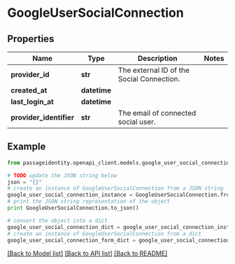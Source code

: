 # GoogleUserSocialConnection


## Properties
Name | Type | Description | Notes
------------ | ------------- | ------------- | -------------
**provider_id** | **str** | The external ID of the Social Connection. | 
**created_at** | **datetime** |  | 
**last_login_at** | **datetime** |  | 
**provider_identifier** | **str** | The email of connected social user. | 

## Example

```python
from passageidentity.openapi_client.models.google_user_social_connection import GoogleUserSocialConnection

# TODO update the JSON string below
json = "{}"
# create an instance of GoogleUserSocialConnection from a JSON string
google_user_social_connection_instance = GoogleUserSocialConnection.from_json(json)
# print the JSON string representation of the object
print GoogleUserSocialConnection.to_json()

# convert the object into a dict
google_user_social_connection_dict = google_user_social_connection_instance.to_dict()
# create an instance of GoogleUserSocialConnection from a dict
google_user_social_connection_form_dict = google_user_social_connection.from_dict(google_user_social_connection_dict)
```
[[Back to Model list]](../README.md#documentation-for-models) [[Back to API list]](../README.md#documentation-for-api-endpoints) [[Back to README]](../README.md)


